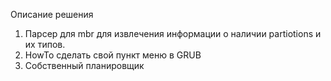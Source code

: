 Описание решения

1. Парсер для mbr для извлечения информации о наличии partiotions и их типов.
2. HowTo сделать свой пункт меню в GRUB
3. Собственный планировщик
